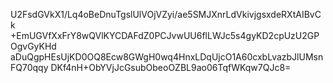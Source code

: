U2FsdGVkX1/Lq4oBeDnuTgslUlVOjVZyi/ae5SMJXnrLdVkivjgsxdeRXtAIBvCk
+EmUGVfXxFrY8wQVlKYCDAFdZ0PCJvwUU6flLWJc5s4gyKD2cpUzU2GPOgvGyKHd
aDuQgpHEsUjKD0OQ8Ecw8GWgH0wq4HnxLDqUjcO1A60cxbLvazbJlUMsnFQ70qqy
DKf4nH+ObYVjJcGsubObeoOZBL9ao06TqfWKqw7QJc8=

